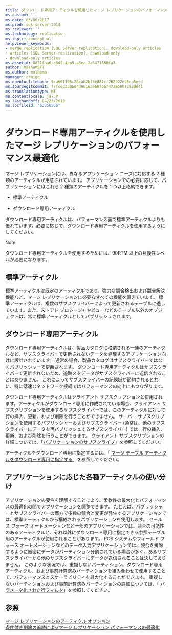 ```yaml
---
title: ダウンロード専用アーティクルを使用したマージ レプリケーションのパフォーマンス最適化 | Microsoft Docs
ms.custom: ''
ms.date: 03/06/2017
ms.prod: sql-server-2014
ms.reviewer: ''
ms.technology: replication
ms.topic: conceptual
helpviewer_keywords:
- merge replication [SQL Server replication], download-only articles
- articles [SQL Server replication], download-only
- download-only articles
ms.assetid: 8851faa6-e6df-4ea5-a6ea-2a3471680fa3
author: MashaMSFT
ms.author: mathoma
manager: craigg
ms.openlocfilehash: 5ca661105c28cab2bf3e881cf262922e95da5eed
ms.sourcegitcommit: f7fced330b64d6616aeb8766747295807c92dd41
ms.translationtype: MT
ms.contentlocale: ja-JP
ms.lasthandoff: 04/23/2019
ms.locfileid: "63250366"
---
```

# <a name="optimize-merge-replication-performance-with-download-only-articles"></a>ダウンロード専用アーティクルを使用したマージ レプリケーションのパフォーマンス最適化
  マージ レプリケーションには、異なるアプリケーション ニーズに対応する 2 種類のアーティクルが用意されています。 アプリケーションでの必要に応じて、パブリケーションにはこれら 2 種類のアーティクルを 1 つ以上格納できます。  
  
-   標準アーティクル  
  
-   ダウンロード専用アーティクル  
  
 ダウンロード専用アーティクルは、パフォーマンス面で標準アーティクルよりも優れています。必要に応じて、ダウンロード専用アーティクルを使用するようにしてください。  
  
> [!NOTE]  
>  ダウンロード専用アーティクルを使用するためには、90RTM 以上の互換性レベルが必要になります。  
  
## <a name="standard-articles"></a>標準アーティクル  
 標準アーティクルは既定のアーティクルであり、強力な競合検出および競合解決機能など、マージ レプリケーションに必要なすべての機能を備えています。 標準アーティクルは、複数のサブスクライバーによって更新されるテーブルに適しています。また、ストアド プロシージャやビューなどのテーブル以外のオブジェクトは、常に標準アーティクルとしてパブリッシュされます。  
  
## <a name="download-only-articles"></a>ダウンロード専用アーティクル  
 ダウンロード専用アーティクルは、製品カタログに格納される一連のアーティクルなど、サブスクライバーで更新されないデータを処理するアプリケーション向けに設計されています。 通常の場合、製品カタログはサブスクライバーではなくパブリッシャーで更新されます。 ダウンロード専用アーティクルはサブスクライバーで更新されないため、追跡メタデータがサブスクライバーに送信されることはありません。 これによってサブスクライバーの記憶域が節約されると共に、特に低速なネットワーク接続ではパフォーマンスの向上にもつながります。  
  
 ダウンロード専用アーティクルはクライアント サブスクリプションと併用されます。アーティクルがダウンロード専用に作成されている場合、クライアント サブスクリプションを使用するサブスクライバーでは、このアーティクルに対して行の挿入、更新、および削除を行うことができません。 サーバー サブスクリプションを使用するパブリッシャーおよびサブスクライバー (通常は、他のサブスクライバーにデータを再パブリッシュするサブスクライバー) では、行の挿入、更新、および削除を行うことができます。 クライアント サブスクリプションの詳細については、「[パブリケーションのサブスクライブ](../subscribe-to-publications.md)」を参照してください。  
  
 アーティクルをダウンロード専用に指定するには、「 [マージ テーブル アーティクルをダウンロード専用に指定する](../publish/specify-merge-replication-properties.md#download-only)」を参照してください。  
  
## <a name="using-different-article-types-in-your-applications"></a>アプリケーションに応じた各種アーティクルの使い分け  
 アプリケーションの要件を理解することにより、柔軟性の最大化とパフォーマンスの最適化の間でアプリケーションを調整できます。 たとえば、パブリッシャーとサブスクライバーの両方で多数の競合と変更が発生するアプリケーションでは、標準アーティクルから構成されるパブリケーションを使用します。 セールス フォース オートメーションなど一部のアプリケーションでは、競合の可能性のあるアーティクルと、それ以外にダウンロード専用に指定できる参照テーブル用のアーティクルが使用されることがあります。 POS システムやフィールド フォース オートメーションなどのデータ入力アプリケーションでは、競合を排除するように厳密にデータがパーティション分割されている場合が多く、あるサブスクライバーから他のサブスクライバーにデータが送信されることは決してありません。 このような状況では、重複しないパーティション、ダウンロード専用アーティクル、および事前計算済みパーティションを組み合わせて使用することで、パフォーマンスとスケーラビリティを最大化することができます。 重複しないパーティションおよび事前計算済みパーティションの詳細については、「 [パラメータ化された行フィルタ](parameterized-filters-parameterized-row-filters.md)」を参照してください。  
  
## <a name="see-also"></a>参照  
 [マージ レプリケーションのアーティクル オプション](article-options-for-merge-replication.md)   
 [条件付き削除の追跡によるマージ レプリケーション パフォーマンスの最適化](optimize-merge-replication-performance-with-conditional-delete-tracking.md)  
  
  
